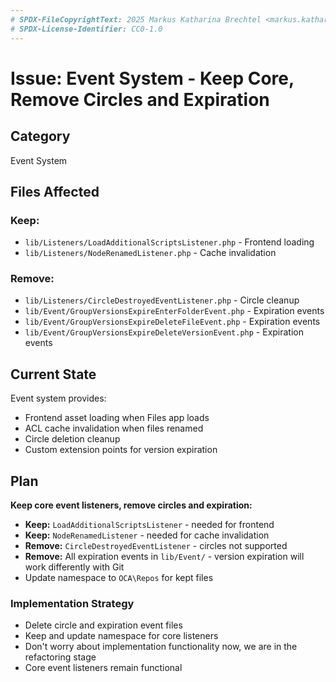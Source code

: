 ```yaml
---
# SPDX-FileCopyrightText: 2025 Markus Katharina Brechtel <markus.katharina.brechtel@thengo.net>
# SPDX-License-Identifier: CC0-1.0
---
```


# Issue: Event System - Keep Core, Remove Circles and Expiration

## Category
Event System

## Files Affected

### Keep:
- `lib/Listeners/LoadAdditionalScriptsListener.php` - Frontend loading
- `lib/Listeners/NodeRenamedListener.php` - Cache invalidation

### Remove:
- `lib/Listeners/CircleDestroyedEventListener.php` - Circle cleanup
- `lib/Event/GroupVersionsExpireEnterFolderEvent.php` - Expiration events
- `lib/Event/GroupVersionsExpireDeleteFileEvent.php` - Expiration events
- `lib/Event/GroupVersionsExpireDeleteVersionEvent.php` - Expiration events

## Current State
Event system provides:
- Frontend asset loading when Files app loads
- ACL cache invalidation when files renamed
- Circle deletion cleanup
- Custom extension points for version expiration

## Plan
**Keep core event listeners, remove circles and expiration:**

- **Keep:** `LoadAdditionalScriptsListener` - needed for frontend
- **Keep:** `NodeRenamedListener` - needed for cache invalidation
- **Remove:** `CircleDestroyedEventListener` - circles not supported
- **Remove:** All expiration events in `lib/Event/` - version expiration will work differently with Git
- Update namespace to `OCA\Repos` for kept files

### Implementation Strategy
- Delete circle and expiration event files
- Keep and update namespace for core listeners
- Don't worry about implementation functionality now, we are in the refactoring stage
- Core event listeners remain functional

